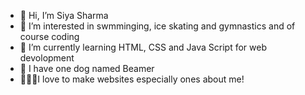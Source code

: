 - 👋 Hi, I’m Siya Sharma
- 👀 I’m interested in swmminging, ice skating and gymnastics and of course coding
- 🌱 I’m currently learning HTML, CSS and Java Script for web devolopment
- 💞️ I have one dog named Beamer
- 👩🏽‍💻I love to make websites especially ones about me!

<!---
1020398/1020398 is a ✨ special ✨ repository because its `README.md` (this file) appears on your GitHub profile.
You can click the Preview link to take a look at your changes.
--->
